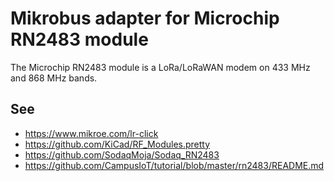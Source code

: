 # Mikrobus adapter for Microchip RN2483 module

The Microchip RN2483 module is a LoRa/LoRaWAN modem on 433 MHz and 868 MHz bands.

## See
* https://www.mikroe.com/lr-click
* https://github.com/KiCad/RF_Modules.pretty
* https://github.com/SodaqMoja/Sodaq_RN2483
* https://github.com/CampusIoT/tutorial/blob/master/rn2483/README.md

